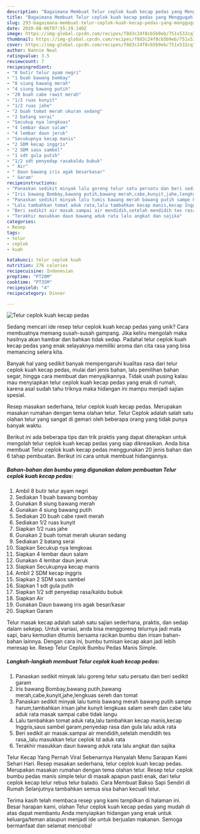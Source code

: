 ```yaml
---
description: "Bagaimana Membuat Telur ceplok kuah kecap pedas yang Menggugah Selera"
title: "Bagaimana Membuat Telur ceplok kuah kecap pedas yang Menggugah Selera"
slug: 293-bagaimana-membuat-telur-ceplok-kuah-kecap-pedas-yang-menggugah-selera
date: 2020-08-06T07:55:29.140Z
image: https://img-global.cpcdn.com/recipes/f8d3c24f8cb5b9eb/751x532cq70/telur-ceplok-kuah-kecap-pedas-foto-resep-utama.jpg
thumbnail: https://img-global.cpcdn.com/recipes/f8d3c24f8cb5b9eb/751x532cq70/telur-ceplok-kuah-kecap-pedas-foto-resep-utama.jpg
cover: https://img-global.cpcdn.com/recipes/f8d3c24f8cb5b9eb/751x532cq70/telur-ceplok-kuah-kecap-pedas-foto-resep-utama.jpg
author: Nannie Neal
ratingvalue: 3.5
reviewcount: 7
recipeingredient:
- "8 butir telur ayam negri"
- "1 buah bawang bombay"
- "8 siung bawang merah"
- "4 siung bawang putih"
- "20 buah cabe rawit merah"
- "1/2 ruas kunyit"
- "1/2 ruas jahe"
- "2 buah tomat merah ukuran sedang"
- "2 batang serai"
- "Secukup nya lengkoas"
- "4 lembar daun salam"
- "4 lembar daun jeruk"
- "Secukupnya kecap manis"
- "2 SDM kecap inggris"
- "2 SDM saos sambel"
- "1 sdt gula putih"
- "1/2 sdt penyedap rasakaldu bubuk"
- " Air"
- " Daun bawang iris agak besarkasar"
- " Garam"
recipeinstructions:
- "Panaskan sedikit minyak lalu goreng telur satu persatu dan beri sedikit garam"
- "Iris bawang Bombay,bawang putih,bawang merah,cabe,kunyit,jahe,lengkuas sereh dan tomat"
- "Panaskan sedikit minyak lalu tumis bawang merah bawang putih sampe harum,tambahkan irisan jahe kunyit lengkuas salam sereh dan cabe lalu aduk rata masak sampai cabe tidak langu"
- "Lalu tambahkan tomat aduk rata,lalu tambahkan kecap manis,kecap Inggris,saus sambel garam,penyedap rasa dan gula lalu aduk rata"
- "Beri sedikit air masak.sampai air mendidih,setelah mendidih tes rasa,,lalu masukkan telur ceplok td aduk rata"
- "Terakhir masukkan daun bawang aduk rata lalu angkat dan sajika"
categories:
- Resep
tags:
- telur
- ceplok
- kuah

katakunci: telur ceplok kuah 
nutrition: 276 calories
recipecuisine: Indonesian
preptime: "PT20M"
cooktime: "PT35M"
recipeyield: "4"
recipecategory: Dinner

---
```



![Telur ceplok kuah kecap pedas](https://img-global.cpcdn.com/recipes/f8d3c24f8cb5b9eb/751x532cq70/telur-ceplok-kuah-kecap-pedas-foto-resep-utama.jpg)

Sedang mencari ide resep telur ceplok kuah kecap pedas yang unik? Cara membuatnya memang susah-susah gampang. Jika keliru mengolah maka hasilnya akan hambar dan bahkan tidak sedap. Padahal telur ceplok kuah kecap pedas yang enak selayaknya memiliki aroma dan cita rasa yang bisa memancing selera kita.

Banyak hal yang sedikit banyak mempengaruhi kualitas rasa dari telur ceplok kuah kecap pedas, mulai dari jenis bahan, lalu pemilihan bahan segar, hingga cara membuat dan menyajikannya. Tidak usah pusing kalau mau menyiapkan telur ceplok kuah kecap pedas yang enak di rumah, karena asal sudah tahu triknya maka hidangan ini mampu menjadi sajian spesial.

Resep masakan sederhana, telur ceplok kuah kecap pedas. Merupakan masakan rumahan dengan tema olahan telur. Telur Ceplok adalah salah satu olahan telur yang sangat di gemari oleh beberapa orang yang tidak punya banyak waktu.


Berikut ini ada beberapa tips dan trik praktis yang dapat diterapkan untuk mengolah telur ceplok kuah kecap pedas yang siap dikreasikan. Anda bisa membuat Telur ceplok kuah kecap pedas menggunakan 20 jenis bahan dan 6 tahap pembuatan. Berikut ini cara untuk membuat hidangannya.

<!--inarticleads1-->

##### Bahan-bahan dan bumbu yang digunakan dalam pembuatan Telur ceplok kuah kecap pedas:

1. Ambil 8 butir telur ayam negri
1. Sediakan 1 buah bawang bombay
1. Gunakan 8 siung bawang merah
1. Gunakan 4 siung bawang putih
1. Sediakan 20 buah cabe rawit merah
1. Sediakan 1/2 ruas kunyit
1. Siapkan 1/2 ruas jahe
1. Gunakan 2 buah tomat merah ukuran sedang
1. Sediakan 2 batang serai
1. Siapkan Secukup nya lengkoas
1. Siapkan 4 lembar daun salam
1. Gunakan 4 lembar daun jeruk
1. Siapkan Secukupnya kecap manis
1. Ambil 2 SDM kecap inggris
1. Siapkan 2 SDM saos sambel
1. Siapkan 1 sdt gula putih
1. Siapkan 1/2 sdt penyedap rasa/kaldu bubuk
1. Siapkan  Air
1. Gunakan  Daun bawang iris agak besar/kasar
1. Siapkan  Garam


Telur masak kecap adalah salah satu sajian sederhana, praktis, dan sedap dalam sekejap. Untuk variasi, anda bisa menggoreng telurnya jadi mata sapi, baru kemudian ditumis bersama racikan bumbu dan irisan bahan-bahan lainnya. Dengan cara ini, bumbu tumisan kecap akan jadi lebih meresap ke. Resep Telur Ceplok Bumbu Pedas Manis Simple. 

<!--inarticleads2-->

##### Langkah-langkah membuat Telur ceplok kuah kecap pedas:

1. Panaskan sedikit minyak lalu goreng telur satu persatu dan beri sedikit garam
1. Iris bawang Bombay,bawang putih,bawang merah,cabe,kunyit,jahe,lengkuas sereh dan tomat
1. Panaskan sedikit minyak lalu tumis bawang merah bawang putih sampe harum,tambahkan irisan jahe kunyit lengkuas salam sereh dan cabe lalu aduk rata masak sampai cabe tidak langu
1. Lalu tambahkan tomat aduk rata,lalu tambahkan kecap manis,kecap Inggris,saus sambel garam,penyedap rasa dan gula lalu aduk rata
1. Beri sedikit air masak.sampai air mendidih,setelah mendidih tes rasa,,lalu masukkan telur ceplok td aduk rata
1. Terakhir masukkan daun bawang aduk rata lalu angkat dan sajika


Telur Kecap Yang Pernah Viral Sebenarnya Hanyalah Menu Sarapan Kami Sehari Hari. Resep masakan sederhana, telur ceplok kuah kecap pedas. Merupakan masakan rumahan dengan tema olahan telur. Resep telur ceplok bumbu pedas manis simple telur di masak apapun pasti enak, dari telur ceplok kecap telur rebus telur balado. Cara Membuat Bakso Sapi Sendiri di Rumah Selanjutnya tambahkan semua sisa bahan kecuali telur. 

Terima kasih telah membaca resep yang kami tampilkan di halaman ini. Besar harapan kami, olahan Telur ceplok kuah kecap pedas yang mudah di atas dapat membantu Anda menyiapkan hidangan yang enak untuk keluarga/teman ataupun menjadi ide untuk berjualan makanan. Semoga bermanfaat dan selamat mencoba!
